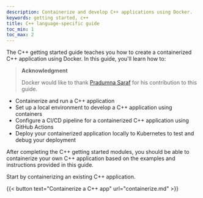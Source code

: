 ```yaml
---
description: Containerize and develop C++ applications using Docker.
keywords: getting started, c++
title: C++ language-specific guide
toc_min: 1
toc_max: 2
---
```


The C++ getting started guide teaches you how to create a containerized C++ application using Docker. In this guide, you'll learn how to:

> **Acknowledgment**
>
> Docker would like to thank [Pradumna Saraf](https://twitter.com/pradumna_saraf) for his contribution to this guide.

* Containerize and run a C++ application
* Set up a local environment to develop a C++ application using containers
* Configure a CI/CD pipeline for a containerized C++ application using GitHub Actions
* Deploy your containerized application locally to Kubernetes to test and debug your deployment

After completing the C++ getting started modules, you should be able to containerize your own C++ application based on the examples and instructions provided in this guide.

Start by containerizing an existing C++ application.

{{< button text="Containerize a C++ app" url="containerize.md" >}}
